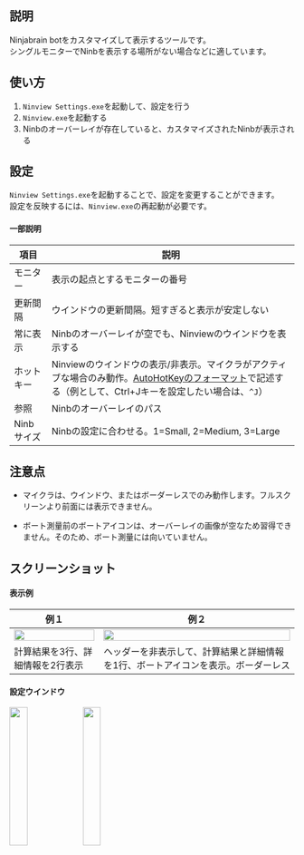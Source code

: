 ## 説明
Ninjabrain botをカスタマイズして表示するツールです。  
シングルモニターでNinbを表示する場所がない場合などに適しています。

## 使い方
1. `Ninview Settings.exe`を起動して、設定を行う
2. `Ninview.exe`を起動する
3. Ninbのオーバーレイが存在していると、カスタマイズされたNinbが表示される

## 設定
`Ninview Settings.exe`を起動することで、設定を変更することができます。  
設定を反映するには、`Ninview.exe`の再起動が必要です。

#### 一部説明
| 項目 | 説明 |
----|----|
| モニター | 表示の起点とするモニターの番号 |
| 更新間隔 | ウインドウの更新間隔。短すぎると表示が安定しない |
| 常に表示 | Ninbのオーバーレイが空でも、Ninviewのウインドウを表示する |
| ホットキー | Ninviewのウインドウの表示/非表示。マイクラがアクティブな場合のみ動作。[AutoHotKeyのフォーマット](http://ahkwiki.net/Hotkeys)で記述する（例として、Ctrl+Jキーを設定したい場合は、`^J`） |
| 参照 | Ninbのオーバーレイのパス |
| Ninb サイズ | Ninbの設定に合わせる。1=Small, 2=Medium, 3=Large |

## 注意点
- マイクラは、ウインドウ、またはボーダーレスでのみ動作します。フルスクリーンより前面には表示できません。

- ボート測量前のボートアイコンは、オーバーレイの画像が空なため習得できません。そのため、ボート測量には向いていません。

## スクリーンショット
#### 表示例
| 例１ | 例２ |
----|---- 
| <img src="https://github.com/user-attachments/assets/19d2e08e-dc31-4568-8aba-e161c054982c" width="100%" /> | <img src="https://github.com/user-attachments/assets/230b204b-4d9f-4984-bf88-b82a3bd3e205" width="100%" />  |
| 計算結果を3行、詳細情報を2行表示 | ヘッダーを非表示して、計算結果と詳細情報を1行、ボートアイコンを表示。ボーダーレス |

#### 設定ウインドウ
<img src="https://github.com/user-attachments/assets/64d36051-06de-4ab2-b2f8-8ce0541dd486" width="25%" />
<img src="https://github.com/user-attachments/assets/98c1b799-4a77-4735-a766-e27e5de8b172" width="25%" />
